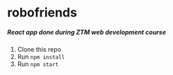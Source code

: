 # robofriends
  
##### React app done during ZTM web development course

1. Clone this repo
2. Run `npm install`
3. Run `npm start`
